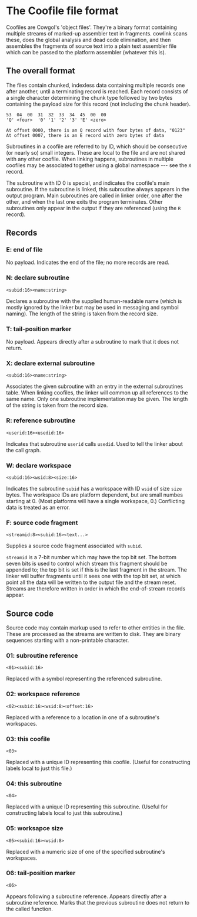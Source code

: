 The Coofile file format
=======================

Coofiles are Cowgol's 'object files'. They're a binary format containing
multiple streams of marked-up assembler text in fragments. cowlink scans these,
does the global analysis and dead code elimination, and then assembles the
fragments of source text into a plain text assembler file which can be passed
to the platform assembler (whatever this is).

## The overall format

The files contain chunked, indexless data containing multiple records one after
another, until a terminating record is reached. Each record consists of a
single character determining the chunk type followed by two bytes containing
the payload size for this record (not including the chunk header).

```
53  04  00  31  32  33  34  45  00  00
'Q' <four>  '0' '1' '2' '3' 'E' <zero>

At offset 0000, there is an Q record with four bytes of data, "0123"
At offset 0007, there is an E record with zero bytes of data
```

Subroutines in a coofile are referred to by ID, which should be consecutive (or
nearly so) small integers. These are local to the file and are not shared with
any other coofile. When linking happens, subroutines in multiple coofiles may
be associated together using a global namespace --- see the `X` record.

The subroutine with ID 0 is special, and indicates the coofile's main
subroutine. If the subroutine is linked, this subroutine always appears in the
output program. Main subroutines are called in linker order, one after the
other, and when the last one exits the program terminates. Other subroutines
only appear in the output if they are referenced (using the `R` record).

## Records

### E: end of file

No payload. Indicates the end of the file; no more records are read.

### N: declare subroutine

```
<subid:16><name:string>
```

Declares a subroutine with the supplied human-readable name (which is mostly
ignored by the linker but may be used in messaging and symbol naming). The
length of the string is taken from the record size.

### T: tail-position marker

No payload. Appears directly after a subroutine to mark that it does not return.

### X: declare external subroutine

```
<subid:16><name:string>
```

Associates the given subroutine with an entry in the external subroutines
table. When linking coofiles, the linker will common up all references to the
same name. Only one subroutine implementation may be given. The length of the
string is taken from the record size.

### R: reference subroutine

```
<userid:16><usedid:16>
```

Indicates that subroutine `userid` calls `usedid`. Used to tell the linker
about the call graph.

### W: declare workspace

```
<subid:16><wsid:8><size:16>
```

Indicates the subroutine `subid` has a workspace with ID `wsid` of size `size`
bytes. The workspace IDs are platform dependent, but are small numbes starting
at 0. (Most platforms will have a single workspace, 0.) Conflicting data is
treated as an error.

### F: source code fragment

```
<streamid:8><subid:16><text...>
```

Supplies a source code fragment associated with `subid`.

`streamid` is a 7-bit number which may have the top bit set. The bottom seven
bits is used to control which stream this fragment should be appended to; the
top bit is set if this is the last fragment in the stream. The linker will
buffer fragments until it sees one with the top bit set, at which point all the
data will be written to the output file and the stream reset. Streams are
therefore written in order in which the end-of-stream records appear.

## Source code

Source code may contain markup used to refer to other entities in the file.
These are processed as the streams are written to disk. They are binary
sequences starting with a non-printable character.

### 01: subroutine reference

```
<01><subid:16>
```

Replaced with a symbol representing the referenced subroutine.

### 02: workspace reference

```
<02><subid:16><wsid:8><offset:16>
```

Replaced with a reference to a location in one of a subroutine's workspaces.

### 03: this coofile

```
<03>
```

Replaced with a unique ID representing this coofile. (Useful for constructing
labels local to just this file.)

### 04: this subroutine

```
<04>
```

Replaced with a unique ID representing this subroutine. (Useful for constructing labels local to just this subroutine.)

### 05: worksapce size

```
<05><subid:16><wsid:8>
```

Replaced with a numeric size of one of the specified subroutine's workspaces.


### 06: tail-position marker

```
<06>
```

Appears following a subroutine reference. Appears directly after a subroutine reference.
Marks that the previous subroutine does not return to the called function.
